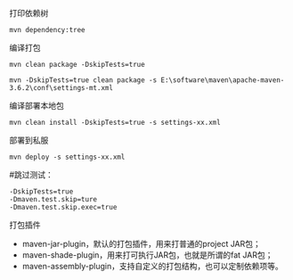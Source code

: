 打印依赖树

```
mvn dependency:tree
```

编译打包

```
mvn clean package -DskipTests=true

mvn -DskipTests=true clean package -s E:\software\maven\apache-maven-3.6.2\conf\settings-mt.xml
```

编译部署本地包

```
mvn clean install -DskipTests=true -s settings-xx.xml
```

部署到私服

```
mvn deploy -s settings-xx.xml
```

#跳过测试：

```
-DskipTests=true
-Dmaven.test.skip=ture
-Dmaven.test.skip.exec=true
```



 打包插件

- maven-jar-plugin，默认的打包插件，用来打普通的project JAR包；
- maven-shade-plugin，用来打可执行JAR包，也就是所谓的fat JAR包；
- maven-assembly-plugin，支持自定义的打包结构，也可以定制依赖项等。
